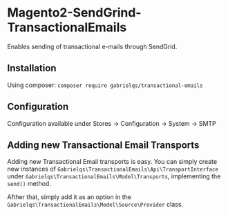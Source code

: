 # Magento2-SendGrind-TransactionalEmails
Enables sending of transactional e-mails through SendGrid.

## Installation
Using composer: `composer require gabrielqs/transactional-emails`

## Configuration
Configuration available under Stores -> Configuration -> System -> SMTP

## Adding new Transactional Email Transports
Adding new Transactional Email transports is easy. You can simply create new instances of `Gabrielqs\TransactionalEmails\Api\TransportInterface` under `Gabrielqs\TransactionalEmails\Model\Transports`, implementing the `send()` method.

Afther that, simply add it as an option in the `Gabrielqs\TransactionalEmails\Model\Source\Provider` class.